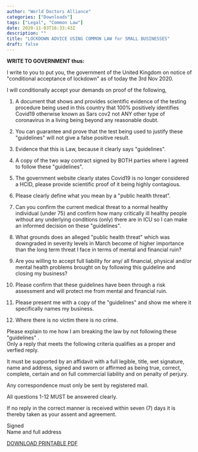 ```yaml
---
author: "World Doctors Alliance"
categories: ["Downloads"]
tags: ["Legal", "Common Law"]
date: 2020-11-03T16:33:43Z
description: ""
title: "LOCKDOWN ADVICE USING COMMON LAW for SMALL BUSINESSES"
draft: false
---
```


**WRITE TO GOVERNMENT thus:**

I write to you to put you, the government of the United Kingdom on notice of "conditional acceptance of lockdown" as of today the 3rd Nov 2020.  


I will conditionally accept your demands on proof of the following,  

1) A document that shows and provides scientific evidence of the testing procedure being used in this country that 100% positively identifies Covid19 otherwise known as Sars cov2 not ANY other type of coronavirus in a living being beyond any reasonable doubt.  

2) You can guarantee and prove that the test being used to justify these "guidelines" will not give a false positive result.  

3) Evidence that this is Law, because it clearly says "guidelines".  

4) A copy of the two way contract signed by BOTH parties where I agreed to follow these "guidelines".  

5) The government website clearly states Covid19 is no longer considered a HCID, please provide scientific proof of it being highly contagious.  

6) Please clearly define what you mean by a "public health threat".  

7) Can you confirm the current medical threat to a normal healthy individual (under 75) and confirm how many critically ill healthy people without any underlying conditions (only) there are in ICU so I can make an informed decision on these "guidelines".  

8) What grounds does an alleged "public health threat" which was downgraded in severity levels in March become of higher importance than the long term threat I face in terms of mental and financial ruin?  

9) Are you willing to accept full liability for any/ all financial, physical and/or mental health problems brought on by following this guideline and closing my business?  

10) Please confirm that these guidelines have been through a risk assessment and will protect me from mental and financial ruin.  

11) Please present me with a copy of the "guidelines" and show me where it specifically names my business.  

12) Where there is no victim there is no crime.  

Please explain to me how I am breaking the law by not following these "guidelines" .  
Only a reply that meets the following criteria qualifies as a proper and verfied reply.  


It must be supported by an affidavit with a full legible, title, wet signature, name and address, signed and sworn or affirmed as being true, correct, complete, certain and on full commercial liability and on penalty of perjury.  


Any correspondence must only be sent by registered mail.  


All questions 1-12 MUST be answered clearly.  


If no reply in the correct manner is received within seven (7) days it is thereby taken as your assent and agreement.  

Signed  
Name and full address  

[DOWNLOAD PRINTABLE PDF](../ims/LOCKDOWN_ADVICE_USING_COMMON_LAW_FOR_SMALL_BUSINESSES.pdf)